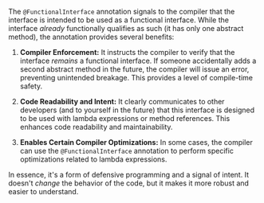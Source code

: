 The `@FunctionalInterface` annotation signals to the compiler that the interface is intended to be used as a functional interface. While the interface *already* functionally qualifies as such (it has only one abstract method), the annotation provides several benefits:

1.  **Compiler Enforcement:** It instructs the compiler to verify that the interface *remains* a functional interface. If someone accidentally adds a second abstract method in the future, the compiler will issue an error, preventing unintended breakage. This provides a level of compile-time safety.

2.  **Code Readability and Intent:** It clearly communicates to other developers (and to yourself in the future) that this interface is designed to be used with lambda expressions or method references. This enhances code readability and maintainability.

3.  **Enables Certain Compiler Optimizations:** In some cases, the compiler can use the `@FunctionalInterface` annotation to perform specific optimizations related to lambda expressions.

In essence, it's a form of defensive programming and a signal of intent. It doesn't *change* the behavior of the code, but it makes it more robust and easier to understand.